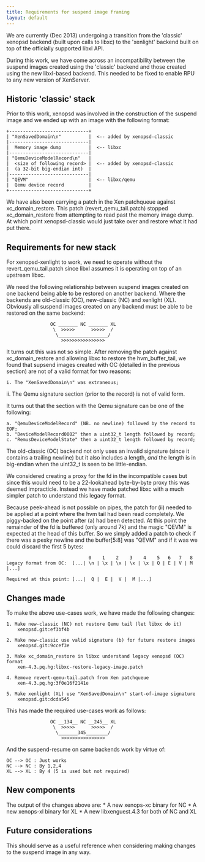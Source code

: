 ```yaml
---
title: Requirements for suspend image framing
layout: default
---
```


We are currently (Dec 2013) undergoing a transition from the 'classic' xenopsd
backend (built upon calls to libxc) to the 'xenlight' backend built on top of
the officially supported libxl API.

During this work, we have come across an incompatibility between the suspend
images created using the 'classic' backend and those created using the new
libxl-based backend. This needed to be fixed to enable RPU to any new version
of XenServer.

Historic 'classic' stack
------------------------
Prior to this work, xenopsd was involved in the construction of the suspend
image and we ended up with an image with the following format:

    +-----------------------------+
    | "XenSavedDomain\n"          |  <-- added by xenopsd-classic
    |-----------------------------|
    |  Memory image dump          |  <-- libxc
    |-----------------------------|
    | "QemuDeviceModelRecord\n"   |
    |  <size of following record> |  <-- added by xenopsd-classic
    |  (a 32-bit big-endian int)  |
    |-----------------------------|
    | "QEVM"                      |  <-- libxc/qemu
    |  Qemu device record         |
    +-----------------------------+

We have also been carrying a patch in the Xen patchqueue against
xc_domain_restore. This patch (revert_qemu_tail.patch) stopped
xc_domain_restore from attempting to read past the memory image dump. At which
point xenopsd-classic would just take over and restore what it had put there.

Requirements for new stack
--------------------------
For xenopsd-xenlight to work, we need to operate without the
revert_qemu_tail.patch since libxl assumes it is operating on top of an
upstream libxc.

We need the following relationship between suspend images created on one
backend being able to be restored on another backend. Where the backends are
old-classic (OC), new-classic (NC) and xenlight (XL). Obviously all suspend
images created on any backend must be able to be restored on the same backend:

                    OC _______ NC _______ XL
                     \  >>>>>      >>>>>  /
                      \__________________/
                        >>>>>>>>>>>>>>>>

It turns out this was not so simple. After removing the patch against
xc_domain_restore and allowing libxc to restore the hvm_buffer_tail, we found
that supsend images created with OC (detailed in the previous section) are not
of a valid format for two reasons:

    i. The "XenSavedDomain\n" was extraneous;
   ii. The Qemu signature section (prior to the record) is not of valid form.

It turns out that the section with the Qemu signature can be one of the
following:

    a. "QemuDeviceModelRecord" (NB. no newline) followed by the record to EOF;
    b. "DeviceModelRecord0002" then a uint32_t length followed by record;
    c. "RemusDeviceModelState" then a uint32_t length followed by record;

The old-classic (OC) backend not only uses an invalid signature (since it
contains a trailing newline) but it also includes a length, _and_ the length is
in big-endian when the uint32_t is seen to be little-endian.

We considered creating a proxy for the fd in the incompatible cases but since
this would need to be a 22-lookahead byte-by-byte proxy this was deemed
impracticle. Instead we have made patched libxc with a much simpler patch to
understand this legacy format.

Because peek-ahead is not possible on pipes, the patch for (ii) needed to be
applied at a point where the hvm tail had been read completely. We piggy-backed
on the point after (a) had been detected. At this point the remainder of the fd
is buffered (only around 7k) and the magic "QEVM" is expected at the head of
this buffer. So we simply added a patch to check if there was a pesky newline
and the buffer[5:8] was "QEVM" and if it was we could discard the first
5 bytes:

                                  0    1    2    3    4    5   6   7   8
    Legacy format from OC:  [...| \n | \x | \x | \x | \x | Q | E | V | M |...]

    Required at this point: [...|  Q |  E |  V |  M |...]

Changes made
------------
To make the above use-cases work, we have made the following changes:

    1. Make new-classic (NC) not restore Qemu tail (let libxc do it)
        xenopsd.git:ef3bf4b

    2. Make new-classic use valid signature (b) for future restore images
        xenopsd.git:9ccef3e

    3. Make xc_domain_restore in libxc understand legacy xenopsd (OC) format
        xen-4.3.pq.hg:libxc-restore-legacy-image.patch

    4. Remove revert-qemu-tail.patch from Xen patchqueue
        xen-4.3.pq.hg:3f0e16f2141e

    5. Make xenlight (XL) use "XenSavedDomain\n" start-of-image signature
        xenopsd.git:dcda545

This has made the required use-cases work as follows:

                    OC __134__ NC __245__ XL
                     \  >>>>>      >>>>>  /
                      \_______345________/
                        >>>>>>>>>>>>>>>>

And the suspend-resume on same backends work by virtue of:

    OC --> OC : Just works
    NC --> NC : By 1,2,4
    XL --> XL : By 4 (5 is used but not required)

New components
--------------
The output of the changes above are:
    * A new xenops-xc binary for NC
    * A new xenops-xl binary for XL
    * A new libxenguest.4.3 for both of NC and XL

Future considerations
---------------------
This should serve as a useful reference when considering making changes to the
suspend image in any way.

